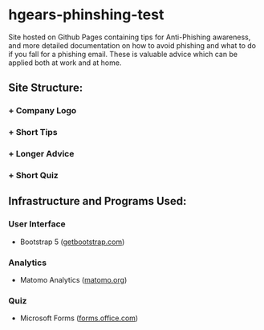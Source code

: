 # hgears-phinshing-test

Site hosted on Github Pages containing tips for Anti-Phishing awareness, and more detailed documentation on how to avoid phishing and what to do if you fall for a phishing email.
These is valuable advice which can be applied both at work and at home.

## Site Structure:
### + Company Logo
### + Short Tips
### + Longer Advice
### + Short Quiz

## Infrastructure and Programs Used:
### User Interface
* Bootstrap 5 ([getbootstrap.com](getbootstrap.com))
### Analytics
* Matomo Analytics ([matomo.org](matomo.org))
### Quiz
* Microsoft Forms ([forms.office.com](forms.office.com))
